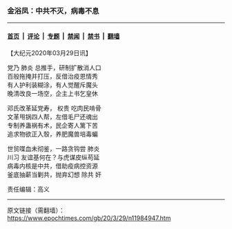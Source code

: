 ### 金浴凤：中共不灭，病毒不息

---

#### [首页](../../../..?n11984947) &nbsp;|&nbsp; [评论](../../../../../epoch-comment?n11984947) &nbsp;|&nbsp; [专题](../../../../../epoch-special?n11984947) &nbsp;|&nbsp; [禁闻](../../../../../epoch-news?n11984947) &nbsp;|&nbsp; [禁书](../../../../../books?n11984947) &nbsp;|&nbsp; [翻墙](https://github.com/gfw-breaker/nogfw/blob/master/README.md?n11984947)


<div class="post_content" id="artbody" itemprop="articleBody">
 <!-- article content begin -->
 <p>
  【大纪元2020年03月29日讯】
 </p>
 <p>
  党乃
  <ok href="https://www.epochtimes.com/gb/tag/%E8%82%BA%E7%82%8E.html">
   肺炎
  </ok>
  总推手，研制扩散消人口
  <br/>
  百般拖掩并打压，反借治疫恩情秀
  <br/>
  有人护利装糊涂，有人觉醒斥魔头
  <br/>
  晚清改良一场空，企主上书乞皇休
 </p>
 <p>
  邓氏改革延党寿，
  <ok href="https://www.epochtimes.com/gb/tag/%E6%9D%83%E8%B4%B5.html">
   权贵
  </ok>
  吃肉民啃骨
  <br/>
  文革甩锅四人帮，左借毛尸还魂出
  <br/>
  专制养蛊祸有术，民企寄人篱下苦
  <br/>
  追求物欲正入彀，养肥魔兽培毒蝙
 </p>
 <p>
  世贸喋血未彻鉴，一路贪钩尝
  <ok href="https://www.epochtimes.com/gb/tag/%E8%82%BA%E7%82%8E.html">
   肺炎
  </ok>
  <br/>
  <ok href="https://www.epochtimes.com/gb/tag/%E5%B7%9D%E4%B9%A0.html">
   川习
  </ok>
  友谊基何在？与虎谋皮纵苟延
  <br/>
  病毒内核是中共，借助疫病控资源
  <br/>
  釜底抽薪当剿共，抛弃幻想
  <ok href="https://www.epochtimes.com/gb/tag/%E9%99%A4%E5%85%B1.html">
   除共
  </ok>
  奸
 </p>
 <p>
  责任编辑：高义
 </p>
 <!-- article content end -->
 <div id="below_article_ad">
 </div>
</div>


---

原文链接（需翻墙）：https://www.epochtimes.com/gb/20/3/29/n11984947.htm